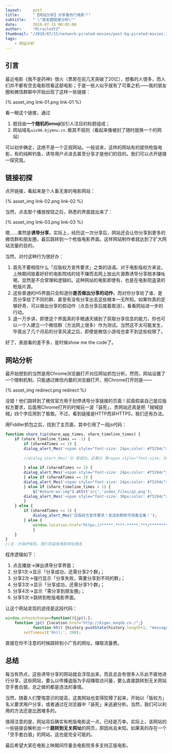 ```yaml
---
layout:     post
title:      "【网站分析】分享看热门电影？"
subtitle:   " \"朋友圈链接分析\""
date:       2018-07-15 00:05:00
author:     "MiracleXYZ"
thumbnail: "/2018/07/15/network-pirated-movies/post-bg-pirated-movies.jpg"
tags:
    - 网站分析
---
```


## 引言

最近电影《我不是药神》很火（票房在前几天突破了20亿），想看的人很多，而人们并不都有空去电影院看这部电影；于是一些人似乎就有了可乘之机——我的朋友圈和微信群聊中开始出现了这样一些链接：

{% asset_img link-01.png link-01 %}

看一眼这个链接，通过

1. 题目由**一个随机的emoji**加引人注目的标题组成；
2. 网站域名`uix96.bjymnu.cn.`极其不规则（看起来像被封了随时就换一个的网站）

可以初步确定，这绝不是一个正规网站。一般说来，这样的网站有的提供枪版电影，有的纯粹钓鱼，诱导用户点进去甚至分享才是他们的目的。我们可以点开链接一探究竟。

## 链接初探

点开链接，看起来是个人畜无害的电影网站：

{% asset_img link-02.png link-02 %}

当然，点击那个播放按钮之后，熟悉的界面就出来了：

{% asset_img link-03.png link-03 %}

嗯……果然是**诱导分享**。实际上，经历这一次分享后，网站还会让你分享到更多的微信群和朋友圈，最后跳转到一个枪版电影界面。这样网站制作者就达到了扩大网站流量的目的。

当然，对付这种行为很好办：

1. 首先不要相信什么「应版权方宣传要求」之类的话语。对于电影版权方来说，上映期间放着好好的电影院线的钱不赚而去网上放出片源靠诱导分享赔本赚吆喝，显然是不合常理和逻辑的。这种网站的电影即使有，也是在电影院盗录的枪版片源。
2. 这些普通的H5界面只会知道你**是否做出分享的动作**，而对你分享给了谁、是否分享给了不同的群、甚至有没有分享出去这些根本一无所知。如果你真的足够好奇，可以做出分享的假动作（点击分享后接着取消），看看网站进一步的行动。
3. 退一万步讲，即使这个界面真的手眼通天搞到了获取分享信息的能力，你也可以一个人建立一个微信群（方法网上很多）作为测试。当然这不太可能发生，毕竟出了几个月前的分享风波之后，即使是微信小游戏也拿不到这些权限了。

好了，表层看的差不多，是时候show me the code了。

## 网站分析

最开始想到的当然是用Chrome浏览器打开对应网站抓包分析。然而，网站设置了一个限制机制，只能通过微信内置的浏览器打开，用Chrome打开则是——

{% asset_img redirect.png redirect %}

没错！他们跳转到了微信官方用于封停诱导分享链接的页面！前面假装自己是应版权方要求，后面用Chrome打开的时候玩一波「装死」，贵网站还真是把「贼喊捉贼」四个字应用到了极致。不过，看到链接是HTTP而非HTTPS，我们还有办法。

用Fiddler抓包之后，找到了主页面，其中引用了一段js代码：

```js
function share_tip(share_app_times, share_timeline_times) {
	if (share_timeline_times == -1) {
		if (shareATimes == 1) {
		dialog_alert_Mes('<span style="font-size: 24px;color: #f5294c">分享成功</span></br>请继续分享到<span style="font-size: 30px;color: #f5294c">2</span>个不同的群即可观看！', '好')
		
		//dialog_alert_Mes('分 享成功，还需分 享<span style="font-size: 30px;color: #f5294c">' + (3 - friend_num) + '</span>个不同的群即可观看（同样的群无效）');
		
		} else if (shareATimes == 2) {
		dialog_alert_Mes('<span style="font-size: 24px;color: #f5294c">分享失败！</span><br>注意：分享到相同的群会失败<br>请继续分享到<span style="font-size: 30px;color: #f5294c">2</span>个不同的群！', '好')
		} else if (shareATimes == 3) {
		dialog_alert_Mes('<span style="font-size: 24px;color: #f5294c">分享成功</span></br>请继续分享到<span style="font-size: 30px;color: #f5294c">1</span>个不同的群即可观看！', '好')
		} else if (share_timeline_times < 1) {
			$("#share-wx-img").attr('src','index_files/q1.png'); 
		dialog_alert_Mes('<span style="font-size: 30px;color: #f5294c">分享成功！</span><br/>最后请分享到<span style="font-size: 30px;color: #f5294c">朋友圈</span>即可!', '好')
		}
	} else {
		if (shareATimes <= 3) {
			dialog_alert_Mes('应版权方宣传要求！发送到群即可观看全集！');
		} else {
			window.location.href="https://*****.****-*****.***/********/*****_********/*****.****"; //芬享完成后跳转的地址
			}
	}
}
//注：为保护版权，我们将盗版电影网址隐去
```

程序逻辑如下：

1. 点击播放→弹出诱导分享界面；
2. 分享1次→显示「分享成功，还需分享2个群」；
3. 分享2次→强行显示「分享失败，需要分享到不同的群」；
4. 分享3次→显示「分享成功，还需分享1个群」；
5. 分享4次→显示「需分享到朋友圈」；
6. 分享5次→跳转到枪版电影界面。

让这个网站变现的途径是这段代码：

```js
window.onhashchange=function(){jp();};
    function jp() {location.href="http://kigec.mxqnb.cn./";}
    		function hh() {history.pushState(history.length+1, "message", window.location.href.split('#')[0]+"#"+new Date().getTime());}
		setTimeout('hh();', 200);
```

直接在你不注意的时候跳转到小广告的网址，赚取流量费。

## 总结

每当有热点，这些诱导分享的网站就会浮现出来，而且总会有很多人乐此不疲地进行分享。这些网站，要么以传播盗版为手段赚取访问量，要么直接跳转到无关网站空手套白狼，总之做的都是违法的事情。

当然，随着人们警惕意识的提高，这类网站也变得狡猾了起来，开始以「版权方」名义要求用户分享，或者通过在浏览器中「装死」来逃避分析。当然，我们可以利用的方法还是比困难多的。

值得注意的是，网站背后确实有枪版电影这一点，已经是万幸。实际上，该网站的一些链接会解析出一个**跳转到无关网址**的网页，原因尚且未知。如果真的存在一个「空手套白狼」的网站，这也是完全可能的。

最后希望大家在电影上映期间尽量去电影院多多支持正版电影。


